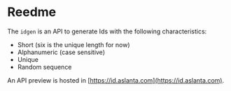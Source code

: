 # Reedme

The `idgen` is an API to generate Ids with the following characteristics:
- Short (six is the unique length for now)
- Alphanumeric (case sensitive)
- Unique
- Random sequence

An API preview is hosted in [https://id.aslanta.com](https://id.aslanta.com).
